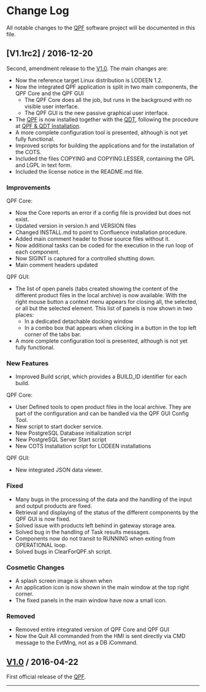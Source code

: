 Change Log
====================

All notable changes to the [QPF] software project will be documented in this file.


[V1.1rc2] / 2016-12-20
--------------------------

Second, amendment release to the [V1.0].  The main changes are:

- Now the reference target Linux distribution is LODEEN 1.2.
- Now the integrated QPF application is split in two main components, the QPF Core and the QPF GUI
  + The QPF Core does all the job, but runs in the background with no visible user interface.
  + The QPF GUI is the new passive graphical user interface.
- The [QPF] is now installed together with the [QDT], following the procedure at [QPF & QDT Installation].
- A more complete configuration tool is presented, although is not yet fully functional.
- Improved scripts for building the applications and for the installation of the COTS.
- Included the files COPYING and COPYING.LESSER, containing the GPL and LGPL in text form.
- Included the license notice in the README.md file.

### Improvements

QPF Core:

- Now the Core reports an error if a config file is provided but does not exist.
- Updated version in version.h and VERSION files
- Changed INSTALL.md to point to Confluence installation procedure.
- Added main comment header to those source files without it.
- Now additional tasks can be coded for the execution in the run loop of each component.
- Now SIGINT is captured for a controlled shutting down.
- Main comment headers updated

QPF GUI:

- The list of open panels (tabs created showing the content of the different product files in the local archive) is now available.  With the right mouse button a context menu appears for closing all, the selected, or all but the selected element.  This list of panels is now shown in two places:
  + In a dedicated detachable docking window
  + In a combo box that appears when clicking in a button in the top left corner of the tabs bar.
- A more complete configuration tool is presented, although is not yet fully functional.

### New Features

- Improved Build script, which provides a BUILD_ID identifier for each build.

QPF Core:

- User Defined tools to open product files in the local archive.  They are part of the configuration and can be handled via the QPF GUI Config Tool.
- New script to start docker service.
- New PostgreSQL Database initialization script
- New PostgreSQL Server Start script
- New COTS Installation script for LODEEN installations

QPF GUI:

- New integrated JSON data viewer.

### Fixed

- Many bugs in the processing of the data and the handling of the input and output products are fixed.
- Retrieval and displaying of the status of the different components by the QPF GUI is now fixed.
- Solved issue with products left behind in gateway storage area.
- Solved bug in the handling of Task results messages.
- Components now do not transit to RUNNING when exiting from OPERATIONAL loop.
- Solved bugs in ClearForQPF.sh script.

### Cosmetic Changes

- A splash screen image is shown when
- An application icon is now shown in the main window at the top right corner.
- The fixed panels in the main window have now a small icon.

### Removed

- Removed entire integrated version of QPF Core and QPF GUI
- Now the Quit All commanded from the HMI is sent directly via CMD message to the EvtMng, not as a DB iCommand.


[V1.0] / 2016-04-22
--------------------

First official release of the [QPF].


----

[V1.1]: http://euclid.esac.esa.int/svn/ESA/SOC/SOC-3-DEV/SOC-3-07-QLook/QPF/tags/V1.1
[V1.0]: http://euclid.esac.esa.int/svn/ESA/SOC/SOC-3-DEV/SOC-3-07-QLook/QPF/tags/V1.0

[QPF & QDT Installation]: https://issues.cosmos.esa.int/euclidwiki/display/QLA/QLA+Processing+Framework+and+Diagnostic+Tool+Installation
[QPF]: https://issues.cosmos.esa.int/euclidwiki/pages/viewpage.action?pageId=4259980
[QDT]: https://issues.cosmos.esa.int/euclidwiki/pages/viewpage.action?pageId=4259917

<!--

Title:       Change Log
Subtitle:    Euclid QLA Processing Framework Change Log
Project:     QPF
Author:      J C Gonzalez
Affiliation: Euclid SOC Team @ ESAC - Telespazio Vega U.K. S.L.
Web:         http://www.cosmos.esa.int/web/euclid
Date:        2016-12-15

Copyright (C) 2015, 2016 Euclid SOC Team @ ESAC

The format is based on [Keep a Changelog](http://keepachangelog.com/)
taking into account also [Semantic Versioning](http://semver.org/).

-->

